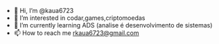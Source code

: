 - 👋 Hi, I’m @kaua6723
- 👀 I’m interested in codar,games,criptomoedas
- 🌱 I’m currently learning ADS (analise é desenvolvimento de sistemas)
- 📫 How to reach me rkaua6723@gmail.com


<!---
kaua6723/kaua6723 is a ✨ special ✨ repository because its `README.md` (this file) appears on your GitHub profile.
You can click the Preview link to take a look at your changes.
--->
